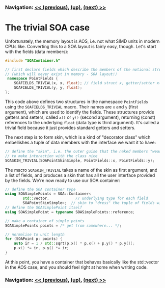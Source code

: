 ### Navigation: [<< (previous)](intro-1.1.md), [(up)](tutorial.md), [(next) >>](intro-1.3.md)

# The trivial SOA case
Unfortunately, the memory layout is AOS, i.e. not what SIMD units in modern
CPUs like. Converting this to a SOA layout is fairly easy, though. Let's
start with the fields (data members):

```cpp
#include "SOAContainer.h"

// first declare fields which describe the members of the notional struct
// (which will never exist in memory - SOA layout!)
 namespace PointFields {
    SOAFIELDS_TRIVIAL(x, x, float); // field struct x, getter/setter x(), type float
    SOAFIELDS_TRIVIAL(y, y, float);
};
```

This code above defines two structures in the namespace `PointFields` using
the `SOAFIELDS_TRIVIAL` macro. Their names are `x` and `y` (first argument),
which are used to identify the fields. These structures provide getters and
setters, called `x()` or `y()` (second argument), returning (const)
references to the underlying `float` (data type is third argument).
It's called a trivial field because it just provides standard getters and
setters.

The next step is to form skin, which is a kind of "decorator class" which
embellishes a tuple of data members with the interface we want it to have:

```cpp
// define the "skin", i.e. the outer guise that the naked members "wear"
// to make interaction with the class nice
SOASKIN_TRIVIAL(SOAPointSkinSimple, PointFields::x, PointFields::y);
```

The macro `SOASKIN_TRIVIAL` takes a name of the skin as first argument, and
a list of fields, and produces a skin that has all the user interface
provided by the fields. We're now ready to use our SOA container:

```cpp
// define the SOA container type
using SOASimplePoints = SOA::Container<
        std::vector,	        // underlying type for each field
        SOAPointSkinSimple>;  // skin to "dress" the tuple of fields with
// define the SOASimplePoint itself
using SOASimplePoint = typename SOASimplePoints::reference;

// make a container of simple points
SOASimplePoints points = /* get from somewhere... */;

// normalise to unit length
for (SOAPoint p: points) {
    auto ir = 1 / std::sqrt(p.x() * p.x() + p.y() * p.y());
    p.x() *= ir, p.y() *= ir;
}
```

At this point, you have a container that behaves basically like the
std::vector in the AOS case, and you should feel right at home when writing
code.

### Navigation: [<< (previous)](intro-1.1.md), [(up)](tutorial.md), [(next) >>](intro-1.3.md)
